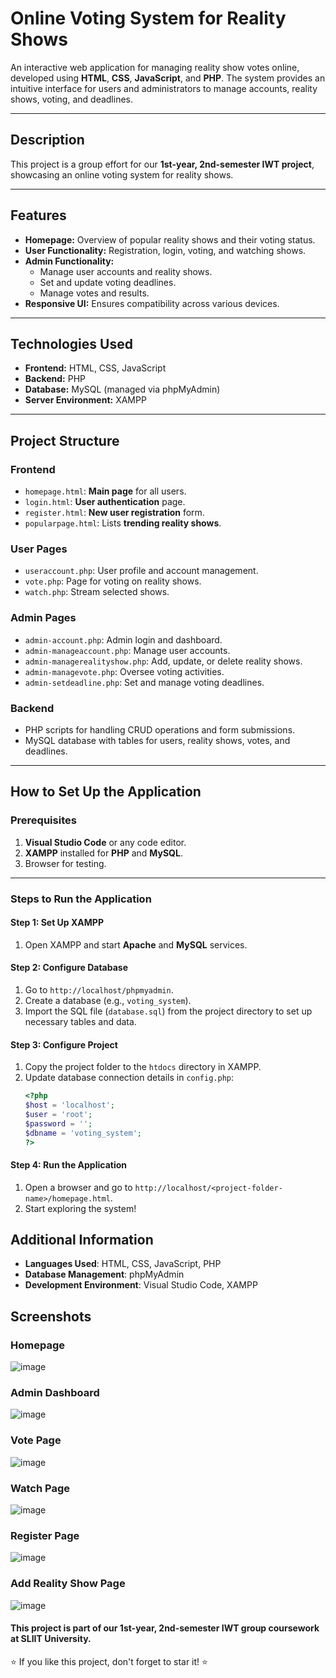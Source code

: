# Online Voting System for Reality Shows

An interactive web application for managing reality show votes online, developed using **HTML**, **CSS**, **JavaScript**, and **PHP**. The system provides an intuitive interface for users and administrators to manage accounts, reality shows, voting, and deadlines.

---

## Description

This project is a group effort for our **1st-year, 2nd-semester IWT project**, showcasing an online voting system for reality shows.

---

## Features

- **Homepage:** Overview of popular reality shows and their voting status.
- **User Functionality:** Registration, login, voting, and watching shows.
- **Admin Functionality:**
  - Manage user accounts and reality shows.
  - Set and update voting deadlines.
  - Manage votes and results.
- **Responsive UI:** Ensures compatibility across various devices.

---

## Technologies Used

- **Frontend:** HTML, CSS, JavaScript
- **Backend:** PHP
- **Database:** MySQL (managed via phpMyAdmin)
- **Server Environment:** XAMPP

---

## Project Structure

### Frontend
- `homepage.html`: **Main page** for all users.
- `login.html`: **User authentication** page.
- `register.html`: **New user registration** form.
- `popularpage.html`: Lists **trending reality shows**.

### User Pages
- `useraccount.php`: User profile and account management.
- `vote.php`: Page for voting on reality shows.
- `watch.php`: Stream selected shows.

### Admin Pages
- `admin-account.php`: Admin login and dashboard.
- `admin-manageaccount.php`: Manage user accounts.
- `admin-managerealityshow.php`: Add, update, or delete reality shows.
- `admin-managevote.php`: Oversee voting activities.
- `admin-setdeadline.php`: Set and manage voting deadlines.

### Backend
- PHP scripts for handling CRUD operations and form submissions.
- MySQL database with tables for users, reality shows, votes, and deadlines.

---

## How to Set Up the Application

### Prerequisites
1. **Visual Studio Code** or any code editor.
2. **XAMPP** installed for **PHP** and **MySQL**.
3. Browser for testing.

---

### Steps to Run the Application

#### Step 1: Set Up **XAMPP**
1. Open XAMPP and start **Apache** and **MySQL** services.

#### Step 2: Configure Database
1. Go to `http://localhost/phpmyadmin`.
2. Create a database (e.g., `voting_system`).
3. Import the SQL file (`database.sql`) from the project directory to set up necessary tables and data.

#### Step 3: Configure Project
1. Copy the project folder to the `htdocs` directory in XAMPP.
2. Update database connection details in `config.php`:
   ```php
   <?php
   $host = 'localhost';
   $user = 'root';
   $password = '';
   $dbname = 'voting_system';
   ?>

#### Step 4: Run the Application
1. Open a browser and go to `http://localhost/<project-folder-name>/homepage.html`.
2. Start exploring the system!

## Additional Information
- **Languages Used**: HTML, CSS, JavaScript, PHP
- **Database Management**: phpMyAdmin
- **Development Environment**: Visual Studio Code, XAMPP

## Screenshots
### Homepage
![image](https://github.com/user-attachments/assets/40ebe15b-2a02-4f7f-ba36-80f7d08ee449)

### Admin Dashboard
![image](https://github.com/user-attachments/assets/92fbd4b9-643a-49f8-8b45-21025b8f9a8d)

### Vote Page
![image](https://github.com/user-attachments/assets/270c478f-2b1c-4cb3-8e86-075a9f25947f)

### Watch Page
![image](https://github.com/user-attachments/assets/ab16e168-2d49-44b0-af58-d0b9b97258e5)

### Register Page
![image](https://github.com/user-attachments/assets/7b45f31e-32de-4908-9d7b-063f018b5128)

### Add Reality Show Page
![image](https://github.com/user-attachments/assets/1fd9ad2d-d891-42b3-b996-cd902e4af7e3)


#### This project is part of our 1st-year, 2nd-semester IWT group coursework at SLIIT University.

⭐ If you like this project, don't forget to star it! ⭐
